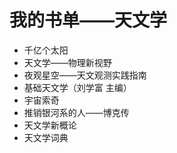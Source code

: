# 我的书单——天文学

- 千亿个太阳
- 天文学——物理新视野
- 夜观星空——天文观测实践指南
- 基础天文学（刘学富 主编）
- 宇宙索奇
- 推销银河系的人——博克传
- 天文学新概论
- 天文学词典
